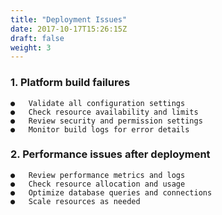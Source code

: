 ```yaml
---
title: "Deployment Issues"
date: 2017-10-17T15:26:15Z
draft: false
weight: 3
---
```


### 1. Platform build failures
```
●	Validate all configuration settings
●	Check resource availability and limits
●	Review security and permission settings
●	Monitor build logs for error details
```
### 2. Performance issues after deployment
```
●	Review performance metrics and logs
●	Check resource allocation and usage
●	Optimize database queries and connections
●	Scale resources as needed
```